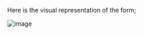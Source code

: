 Here is the visual representation of the form; 

![image](https://github.com/user-attachments/assets/84f77f23-4f5c-4e6e-856c-a49be6ae1f67)
